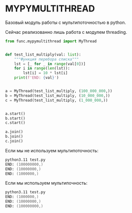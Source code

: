 # MYPYMULTITHREAD

Базовый модуль работы с мультипоточностью в python.

Сейчас реализованно лишь работа с модулем threading.

```python
from func.mypymultithread import MyThread


def test_list_multiply(val: list):
    """Функция перебора списка"""
    lst = [_ for _ in range(val[0])]
    for i in range(len(lst)):
        lst[i] = 10 * lst[i]
    print(f'END: {val}')


a = MyThread(test_list_multiply, (100_000_000,))
b = MyThread(test_list_multiply, (10_000_000,))
c = MyThread(test_list_multiply, (1_000_000,))


a.start()
b.start()
c.start()

a.join()
b.join()
c.join()
```

Если мы не используем мультипоточность:

```zsh
python3.11 test.py
END: (100000000,)
END: (10000000,)
END: (1000000,)
```

Если мы используем мультипочность:

```zsh
python3.11 test.py
END: (1000000,)
END: (10000000,)
END: (100000000,)
```
